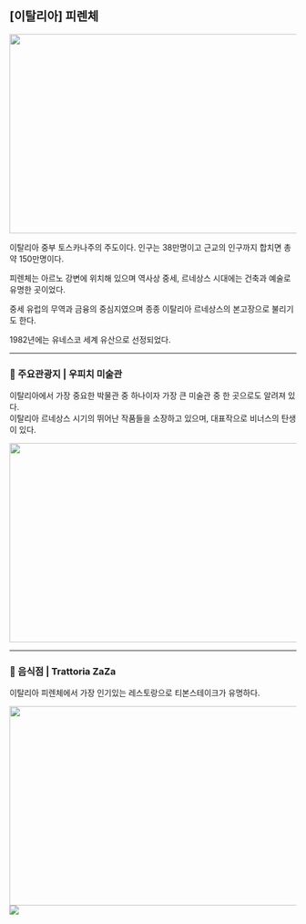 ## [이탈리아]  피렌체  

<img src="https://d3b39vpyptsv01.cloudfront.net/photo/1/2/73f4dff6ec2ba2efa1208598a9566e47.jpg" width="560" height="350"/>

이탈리아 중부 토스카나주의 주도이다. 인구는 38만명이고 근교의 인구까지 합치면 총 약 150만명이다.  

피렌체는 아르노 강변에 위치해 있으며 역사상 중세, 르네상스 시대에는 건축과 예술로 유명한 곳이었다. 

중세 유럽의 무역과 금융의 중심지였으며 종종 이탈리아 르네상스의 본고장으로 불리기도 한다. 

1982년에는 유네스코 세계 유산으로 선정되었다.  

***
  
### 🏰 주요관광지 | 우피치 미술관  
이탈리아에서 가장 중요한 박물관 중 하나이자 가장 큰 미술관 중 한 곳으로도 알려져 있다.  
이탈리아 르네상스 시기의 뛰어난 작품들을 소장하고 있으며, 대표작으로 비너스의 탄생이 있다.  

<img src="https://muttraction.co.kr/wp-content/uploads/2023/09/matteo-lezzi-Ae-ZPRO-Bk4-unsplash-1-700x393-optimized.jpg" width="560" height="350"/>

***

### 🍴 음식점 | Trattoria ZaZa  
이탈리아 피렌체에서 가장 인기있는 레스토랑으로 티본스테이크가 유명하다.  

<img src="https://dynamic-media-cdn.tripadvisor.com/media/photo-o/15/8f/f7/c8/la-prima-stanza-ingresso.jpg?w=800&h=600&s=1" width="560" height="350"/>


<img src="https://img.shields.io/badge/mainpage-CCC5E4?style=flat-square&logo=homeadvisor&logoColor=838386"/>
